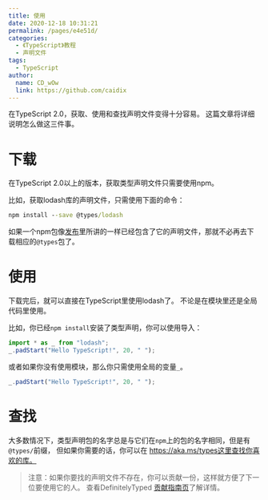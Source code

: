 ```yaml
---
title: 使用
date: 2020-12-18 10:31:21
permalink: /pages/e4e51d/
categories:
  - 《TypeScript》教程
  - 声明文件
tags: 
  - TypeScript
author: 
  name: CD_wOw
  link: https://github.com/caidix
---
```


在TypeScript 2.0，获取、使用和查找声明文件变得十分容易。 这篇文章将详细说明怎么做这三件事。

# 下载

在TypeScript 2.0以上的版本，获取类型声明文件只需要使用npm。

比如，获取lodash库的声明文件，只需使用下面的命令：

```cmd
npm install --save @types/lodash
```

如果一个npm包像[发布](https://www.tslang.cn/docs/handbook/declaration-files/publishing.html)里所讲的一样已经包含了它的声明文件，那就不必再去下载相应的`@types`包了。

# 使用

下载完后，就可以直接在TypeScript里使用lodash了。 不论是在模块里还是全局代码里使用。

比如，你已经`npm install`安装了类型声明，你可以使用导入：

```ts
import * as _ from "lodash";
_.padStart("Hello TypeScript!", 20, " ");
```

或者如果你没有使用模块，那么你只需使用全局的变量`_`。

```ts
_.padStart("Hello TypeScript!", 20, " ");
```

# 查找

大多数情况下，类型声明包的名字总是与它们在`npm`上的包的名字相同，但是有`@types/`前缀， 但如果你需要的话，你可以在 https://aka.ms/types这里查找你喜欢的库。

> 注意：如果你要找的声明文件不存在，你可以贡献一份，这样就方便了下一位要使用它的人。 查看DefinitelyTyped [贡献指南页](http://definitelytyped.org/guides/contributing.html)了解详情。